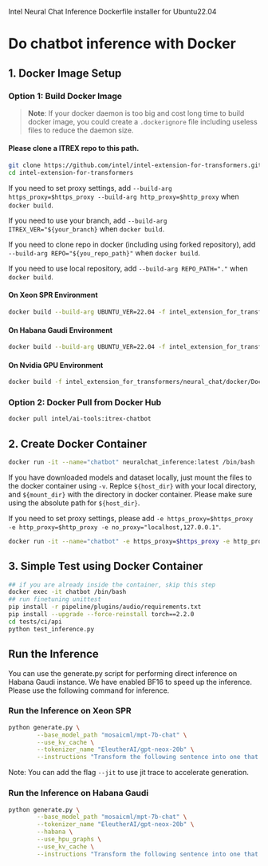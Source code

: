 Intel Neural Chat Inference Dockerfile installer for Ubuntu22.04

# Do chatbot inference with Docker

## 1. Docker Image Setup

### Option 1: Build Docker Image

>**Note**: If your docker daemon is too big and cost long time to build docker image, you could create a `.dockerignore` file including useless files to reduce the daemon size.

#### Please clone a ITREX repo to this path.
```bash
git clone https://github.com/intel/intel-extension-for-transformers.git
cd intel-extension-for-transformers
```

If you need to set proxy settings, add `--build-arg https_proxy=$https_proxy --build-arg http_proxy=$http_proxy` when `docker build`.  

If you need to use your branch, add `--build-arg ITREX_VER="${your_branch}` when `docker build`.  

If you need to clone repo in docker (including using forked repository), add `--build-arg REPO="${you_repo_path}"` when `docker build`.  

If you need to use local repository, add `--build-arg REPO_PATH="."` when `docker build`.

#### On Xeon SPR Environment

```bash
docker build --build-arg UBUNTU_VER=22.04 -f intel_extension_for_transformers/neural_chat/docker/Dockerfile -t neuralchat_inference:latest . --target cpu
```

#### On Habana Gaudi Environment

```bash
docker build --build-arg UBUNTU_VER=22.04 -f intel_extension_for_transformers/neural_chat/docker/Dockerfile -t neuralchat_inference:latest . --target hpu
```

#### On Nvidia GPU Environment

```bash
docker build -f intel_extension_for_transformers/neural_chat/docker/Dockerfile -t neuralchat_inference:latest . --target nvgpu
```

### Option 2: Docker Pull from Docker Hub
```bash
docker pull intel/ai-tools:itrex-chatbot
```

## 2. Create Docker Container

```bash
docker run -it --name="chatbot" neuralchat_inference:latest /bin/bash
```

If you have downloaded models and dataset locally, just mount the files to the docker container using `-v`. Replce `${host_dir}` with your local directory, and `${mount_dir}` with the directory in docker container. Please make sure using the absolute path for `${host_dir}`. 

If you need to set proxy settings, please add `-e https_proxy=$https_proxy -e http_proxy=$http_proxy -e no_proxy="localhost,127.0.0.1"`. 

```bash
docker run -it --name="chatbot" -e https_proxy=$https_proxy -e http_proxy=$http_proxy -e no_proxy="localhost,127.0.0.1" -v ${host_dir}:${mount_dir} neuralchat_inference:latest
```


## 3. Simple Test using Docker Container
```bash
## if you are already inside the container, skip this step
docker exec -it chatbot /bin/bash
## run finetuning unittest
pip install -r pipeline/plugins/audio/requirements.txt
pip install --upgrade --force-reinstall torch==2.2.0
cd tests/ci/api
python test_inference.py

```


## Run the Inference
You can use the generate.py script for performing direct inference on Habana Gaudi instance. We have enabled BF16 to speed up the inference. Please use the following command for inference.

### Run the Inference on Xeon SPR
```bash
python generate.py \
        --base_model_path "mosaicml/mpt-7b-chat" \
        --use_kv_cache \
        --tokenizer_name "EleutherAI/gpt-neox-20b" \
        --instructions "Transform the following sentence into one that shows contrast. The tree is rotten."
```

Note: You can add the flag `--jit` to use jit trace to accelerate generation.

### Run the Inference on Habana Gaudi
```bash
python generate.py \
        --base_model_path "mosaicml/mpt-7b-chat" \
        --tokenizer_name "EleutherAI/gpt-neox-20b" \
        --habana \
        --use_hpu_graphs \
        --use_kv_cache \
        --instructions "Transform the following sentence into one that shows contrast. The tree is rotten."
```
